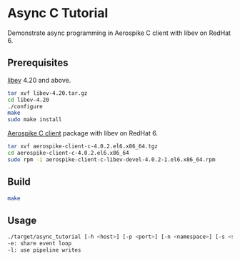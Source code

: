 Async C Tutorial
================

Demonstrate async programming in Aerospike C client with libev on RedHat 6.

## Prerequisites

[libev](http://dist.schmorp.de/libev) 4.20 and above.

```bash
tar xvf libev-4.20.tar.gz
cd libev-4.20
./configure
make
sudo make install
```

[Aerospike C client](http://www.aerospike.com/download/client/c) package with libev on RedHat 6.

```bash
tar xvf aerospike-client-c-4.0.2.el6.x86_64.tgz
cd aerospike-client-c-4.0.2.el6.x86_64
sudo rpm -i aerospike-client-c-libev-devel-4.0.2-1.el6.x86_64.rpm
```

## Build

```bash
make
```

## Usage

```bash
./target/async_tutorial [-h <host>] [-p <port>] [-n <namespace>] [-s <set>] [-e] [-l]
-e: share event loop
-l: use pipeline writes
```

